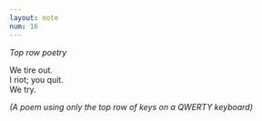 ```yaml
---
layout: note
num: 16
---
```


*Top row poetry*

<p class="poem">
We tire out.<br>
I riot; you quit.<br>
We try.<br>
</p>

*(A poem using only the top row of keys on a QWERTY keyboard)*



<!-- We tire it out;

Quitter.

You tore it too. 

We try, I try; 

Our riot. 

Quieter.  -->